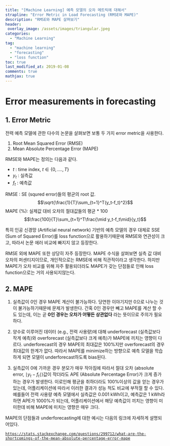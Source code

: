 ```yaml
---
title: "[Machine Learning] 예측 모델의 오차 메트릭에 대해서"
strapline: "Error Metric in Load Forecasting (RMSE와 MAPE)"
description: "RMSE와 MAPE 살펴보기"
header:
 overlay_image: /assets/images/triangular.jpeg
categories:
  - "Machine Learning"
tag:
  - "machine learning"
  - "forecasting"
  - "loss function"
toc: true
last_modified_at: 2019-01-08
comments: true
mathjax: true
---
```


# Error measurements in forecasting

## 1. Error Metric
전력 예측 모델에 관한 다수의 논문을 살펴보면 보통 두 가지 error metric을 사용한다.

1. Root Mean Squared Error (RMSE)
2. Mean Absolute Percentage Error (MAPE)

RMSE와 MAPE는 정의는 다음과 같다.
- $t$ : time index, $t\in\{0,....,T\}$
- $y_t$ : 실측값
- $f_t$ : 예측값

RMSE : SE (squred error)들의 평균의 root 값.
$$\sqrt{\frac{1}{T}\sum_{t=1}^T(y_t-f_t)^2}$$
MAPE (%): 실제값 대비 오차의 절대값들의 평균 * 100
$$\frac{100}{T}\sum_{t=1}^T\frac{\mid y_t-f_t\mid}{y_t}$$

특히 인공 신경망 (Artificial neural network) 기반의 예측 모델의 경우 대체로 SSE (Sum of Squared Error)를 loss function으로 활용하기때문에 RMSE와 연관성이 크고, 따라서 논문 에러 비교에 빠지지 않고 등장한다.

RMSE 외에 MAPE 또한 상당히 자주 등장한다. MAPE 수식을 살펴보면 실측 값 대비 오차의 퍼센티지이므로, 개인적으로는 RMSE에 비해 직관적이라고 생각한다. 하지만 MAPE가 오차 비교를 위해 자주  활용되더라도 MAPE가 갖는 단점들로 인해 loss function으로는 거의 사용되지않는다.

## 2. MAPE
1. 실측값이 0인 경우 MAPE 계산이 불가능하다. 당연한 이야기지만 0으로 나누는 것이 불가능하기때문에 문제가 발생한다. 간혹 0인 경우만 빼고 MAPE를 계산 할 수도 있는데, 이는 곧 **0인 경우는 오차가 어떻든 상관없다** 라는 뜻이므로 주의가 필요하다.  

2. 양수로 이루어진 데이터 (e.g., 전력 사용량)에 대해 underforecast (실측값보다 작게 예측)와 overforecast (실측값보다 크게 예측)가 MAPE에 끼치는 영향이 다르다. underforecast의 경우 MAPE의 최대값은 $100\%$지만 overforecast의 경우 최대값의 한계가 없다. 따라서 MAPE를 minimize하는 방향으로 예측 모델을 학습하게 되면 모델이 underforecast하도록 bias된다.


3. 실측값이 0에 가까운 경우 분모가 매우 작아짐에 따라서 절대 오차 (absolute error, $\mid y_t-f_t\mid$)값이 작더라도 APE (Absolute Percentage Error)가 크게 증가하는 경우가 발생한다. 이로인해 평균을 취하더라도 $100\%$이상의 값을 얻는 경우가 있는데, 어플리케이션에 따라서 이러한 결과가 성능 척도 비교에 부적절 할 수 있다. 예를들어 전력 사용량 예측 모델에서 실측값은 0.001 kWh이고, 예측값은 1 kWh라 하면 APE가 $1000\%$가 되는데, 어플리케이션에서 해당 예측값이 끼치는 영향이 미미한데 비해 MAPE에 미치는 영향은 매우 크다.

MAPE의 단점들과 underforecasting에 대한 예시는 다음의 링크에 자세하게 설명되어있다.  

[`https://stats.stackexchange.com/questions/299712/what-are-the-shortcomings-of-the-mean-absolute-percentage-error-mape`](https://stats.stackexchange.com/questions/299712/what-are-the-shortcomings-of-the-mean-absolute-percentage-error-mape)
